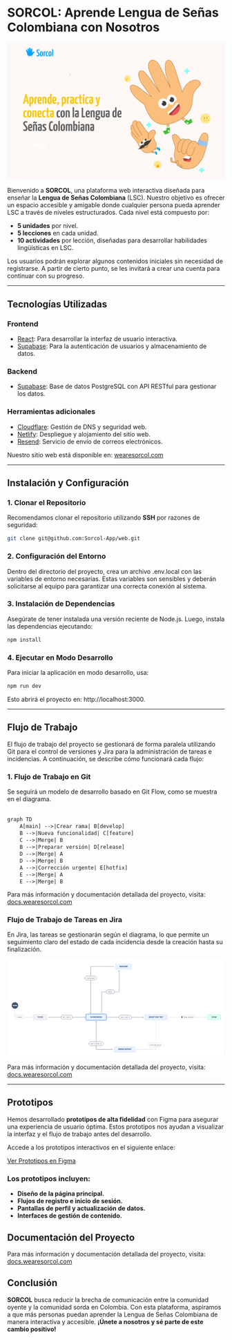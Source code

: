 # SORCOL: Aprende Lengua de Señas Colombiana con Nosotros

![Welcome Web Sorcol](src/assets/WelcomeWeb.png)

Bienvenido a **SORCOL**, una plataforma web interactiva diseñada para enseñar la **Lengua de Señas Colombiana** (LSC). Nuestro objetivo es ofrecer un espacio accesible y amigable donde cualquier persona pueda aprender LSC a través de niveles estructurados. Cada nivel está compuesto por:

- **5 unidades** por nivel.
- **5 lecciones** en cada unidad.
- **10 actividades** por lección, diseñadas para desarrollar habilidades lingüísticas en LSC.

Los usuarios podrán explorar algunos contenidos iniciales sin necesidad de registrarse. A partir de cierto punto, se les invitará a crear una cuenta para continuar con su progreso.

---

## Tecnologías Utilizadas

### **Frontend**
- [React](https://reactjs.org/): Para desarrollar la interfaz de usuario interactiva.
- [Supabase](https://supabase.com/): Para la autenticación de usuarios y almacenamiento de datos.

### **Backend**
- [Supabase](https://app.supabase.com/): Base de datos PostgreSQL con API RESTful para gestionar los datos.

### **Herramientas adicionales**
- [Cloudflare](https://www.cloudflare.com/): Gestión de DNS y seguridad web.
- [Netlify](https://www.netlify.com/): Despliegue y alojamiento del sitio web.
- [Resend](https://resend.com/): Servicio de envío de correos electrónicos.

Nuestro sitio web está disponible en: [wearesorcol.com](https://wearesorcol.com)

---

## Instalación y Configuración

### 1. Clonar el Repositorio

Recomendamos clonar el repositorio utilizando **SSH** por razones de seguridad:

```bash
git clone git@github.com:Sorcol-App/web.git
```

### 2. Configuración del Entorno

Dentro del directorio del proyecto, crea un archivo .env.local con las variables de entorno necesarias. Estas variables son sensibles y deberán solicitarse al equipo para garantizar una correcta conexión al sistema.

### 3. Instalación de Dependencias
Asegúrate de tener instalada una versión reciente de Node.js. Luego, instala las dependencias ejecutando:

```bash
npm install
```

### 4. Ejecutar en Modo Desarrollo

Para iniciar la aplicación en modo desarrollo, usa:

```bash
npm run dev
```
Esto abrirá el proyecto en: http://localhost:3000.

---

## Flujo de Trabajo 

El flujo de trabajo del proyecto se gestionará de forma paralela utilizando Git para el control de versiones y Jira para la administración de tareas e incidencias. A continuación, se describe cómo funcionará cada flujo:

### 1. Flujo de Trabajo en Git
Se seguirá un modelo de desarrollo basado en Git Flow, como se muestra en el diagrama.

```mermaid

graph TD
    A[main] -->|Crear rama| B[develop]
    B -->|Nueva funcionalidad| C[feature]
    C -->|Merge| B
    B -->|Preparar versión| D[release]
    D -->|Merge| A
    D -->|Merge| B
    A -->|Corrección urgente| E[hotfix]
    E -->|Merge| A
    E -->|Merge| B

```
Para más información y documentación detallada del proyecto, visita:  
[docs.wearesorcol.com](https://docs.wearesorcol.com)

### Flujo de Trabajo de Tareas en Jira
En Jira, las tareas se gestionarán según el diagrama, lo que permite un seguimiento claro del estado de cada incidencia desde la creación hasta su finalización.

![Diagrama de flujo de trabajo en Jira](src/assets/flujoTrabajoJira.png)

Para más información y documentación detallada del proyecto, visita:  
[docs.wearesorcol.com](https://docs.wearesorcol.com)

---

## Prototipos

Hemos desarrollado **prototipos de alta fidelidad** con Figma para asegurar una experiencia de usuario óptima. Estos prototipos nos ayudan a visualizar la interfaz y el flujo de trabajo antes del desarrollo.

Accede a los prototipos interactivos en el siguiente enlace:

[Ver Prototipos en Figma](“/Design-System?node-id=1332-29&node-type=canvas&m=dev”)

### Los prototipos incluyen:
- **Diseño de la página principal.**  
- **Flujos de registro e inicio de sesión.**  
- **Pantallas de perfil y actualización de datos.**  
- **Interfaces de gestión de contenido.**

## Documentación del Proyecto

Para más información y documentación detallada del proyecto, visita:  
[docs.wearesorcol.com](https://docs.wearesorcol.com)

## Conclusión

**SORCOL** busca reducir la brecha de comunicación entre la comunidad oyente y la comunidad sorda en Colombia. Con esta plataforma, aspiramos a que más personas puedan aprender la Lengua de Señas Colombiana de manera interactiva y accesible.
**¡Únete a nosotros y sé parte de este cambio positivo!**